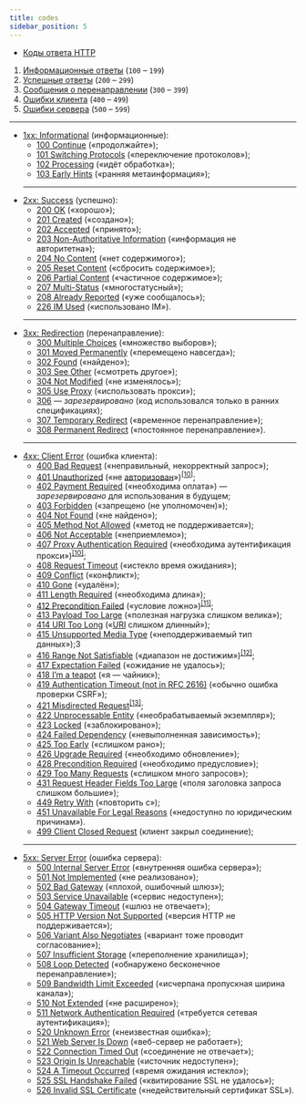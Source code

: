 ```yaml
---
title: codes
sidebar_position: 5
---
```


- [Коды ответа HTTP](https://developer.mozilla.org/ru/docs/Web/HTTP/Status)

<ol>
  <li><a href="#">Информационные ответы</a> (<code>100</code> – <code>199</code>)</li>
  <li><a href="#">Успешные ответы</a> (<code>200</code> – <code>299</code>)</li>
  <li><a href="#">Сообщения о перенаправлении</a> (<code>300</code> – <code>399</code>)</li>
  <li><a href="#">Ошибки клиента</a> (<code>400</code> – <code>499</code>)</li>
  <li><a href="#">Ошибки сервера</a> (<code>500</code> – <code>599</code>)</li>
</ol>

---

<ul><li><a href="#1xx">1xx: Informational</a> (информационные):
<ul><li><a href="#100">100 Continue</a> («продолжайте»)<sup id="cite_ref-rfc7231_3-0" class="reference"><a href="#cite_note-rfc7231-3"></a></sup>;</li>
<li><a href="#101">101 Switching Protocols</a> («переключение протоколов»)<sup id="cite_ref-rfc7231_3-1" class="reference"><a href="#cite_note-rfc7231-3"></a></sup>;</li>
<li><a href="#102">102 Processing</a> («идёт обработка»);</li>
<li><a class="mw-selflink-fragment" href="#103">103 Early Hints</a> («ранняя метаинформация»);</li></ul></li>

<hr/>

<li><a href="#2xx">2xx: Success</a> (успешно):
<ul><li><a href="#200">200 OK</a> («хорошо»)<sup id="cite_ref-rfc7231_3-2" class="reference"><a href="#cite_note-rfc7231-3"></a></sup>;</li>
<li><a href="#201">201 Created</a> («создано»)<sup id="cite_ref-rfc7231_3-3" class="reference"><a href="#cite_note-rfc7231-3"></a></sup><sup id="cite_ref-webdav_4_2_5_4-0" class="reference"><a href="#cite_note-webdav_4_2_5-4"></a></sup>;</li>
<li><a href="#202">202 Accepted</a> («принято»)<sup id="cite_ref-rfc7231_3-4" class="reference"><a href="#cite_note-rfc7231-3"></a></sup>;</li>
<li><a href="#203">203 Non-Authoritative Information</a> («информация не авторитетна»)<sup id="cite_ref-rfc7231_3-5" class="reference"><a href="#cite_note-rfc7231-3"></a></sup>;</li>
<li><a href="#204">204 No Content</a> («нет содержимого»)<sup id="cite_ref-rfc7231_3-6" class="reference"><a href="#cite_note-rfc7231-3"></a></sup>;</li>
<li><a href="#205">205 Reset Content</a> («сбросить содержимое»)<sup id="cite_ref-rfc7231_3-7" class="reference"><a href="#cite_note-rfc7231-3"></a></sup>;</li>
<li><a href="#206">206 Partial Content</a> («частичное содержимое»)<sup id="cite_ref-5" class="reference"><a href="#cite_note-5"></a></sup>;</li>
<li><a href="#207">207 Multi-Status</a> («многостатусный»)<sup id="cite_ref-webdav_10_6-0" class="reference"><a href="#cite_note-webdav_10-6"></a></sup>;</li>
<li><a href="#208">208 Already Reported</a> («уже сообщалось»)<sup id="cite_ref-7" class="reference"><a href="#cite_note-7"></a></sup>;</li>
<li><a href="#226">226 IM Used</a> («использовано IM»).</li></ul></li>

<hr/>

<li><a href="#3xx">3xx: Redirection</a> (перенаправление):
<ul><li><a href="#300">300 Multiple Choices</a> («множество выборов»)<sup id="cite_ref-rfc7231_3-8" class="reference"><a href="#cite_note-rfc7231-3"></a></sup>;</li>
<li><a href="#301">301 Moved Permanently</a> («перемещено навсегда»)<sup id="cite_ref-rfc7231_3-9" class="reference"><a href="#cite_note-rfc7231-3"></a></sup>;</li>
<li><a href="#302">302 Found</a> («найдено»)<sup id="cite_ref-rfc7231_3-10" class="reference"><a href="#cite_note-rfc7231-3"></a></sup>;</li>
<li><a href="#303">303 See Other</a> («смотреть другое»)<sup id="cite_ref-rfc7231_3-11" class="reference"><a href="#cite_note-rfc7231-3"></a></sup>;</li>
<li><a href="#304">304 Not Modified</a> («не изменялось»)<sup id="cite_ref-rfc7232_8-0" class="reference"><a href="#cite_note-rfc7232-8"></a></sup>;</li>
<li><a href="#305">305 Use Proxy</a> («использовать прокси»)<sup id="cite_ref-rfc7231_3-12" class="reference"><a href="#cite_note-rfc7231-3"></a></sup>;</li>
<li><a href="#306">306</a>&nbsp;— <i>зарезервировано</i> (код использовался только в ранних спецификациях)<sup id="cite_ref-rfc7231_3-13" class="reference"><a href="#cite_note-rfc7231-3"></a></sup>;</li>
<li><a href="#307">307 Temporary Redirect</a> («временное перенаправление»)<sup id="cite_ref-rfc7231_3-14" class="reference"><a href="#cite_note-rfc7231-3"></a></sup>;</li>
<li><a href="#308">308 Permanent Redirect</a> («постоянное перенаправление»)<sup id="cite_ref-9" class="reference"><a href="#cite_note-9"></a></sup>.</li></ul></li>

<hr/>

<li><a href="#4xx">4xx: Client Error</a> (ошибка клиента):
<ul><li><a href="#400">400 Bad Request</a> («неправильный, некорректный запрос»)<sup id="cite_ref-rfc7231_3-15" class="reference"><a href="#cite_note-rfc7231-3"></a></sup><sup id="cite_ref-webdav_4_2_5_4-1" class="reference"><a href="#cite_note-webdav_4_2_5-4"></a></sup>;</li>
<li><a href="#401">401 Unauthorized</a> («не <a href="/wiki/%D0%90%D0%B2%D1%82%D0%BE%D1%80%D0%B8%D0%B7%D0%B0%D1%86%D0%B8%D1%8F" title="Авторизация">авторизован</a>»)<sup id="cite_ref-rfc7235_10-0" class="reference"><a href="#cite_note-rfc7235-10">[10]</a></sup>;</li>
<li><a href="#402">402 Payment Required</a> («необходима оплата»)&nbsp;— <i>зарезервировано</i> для использования в будущем<sup id="cite_ref-rfc7231_3-16" class="reference"><a href="#cite_note-rfc7231-3"></a></sup>;</li>
<li><a href="/wiki/%D0%9E%D1%88%D0%B8%D0%B1%D0%BA%D0%B0_403" title="Ошибка 403">403 Forbidden</a> («запрещено (не уполномочен)»)<sup id="cite_ref-rfc7231_3-17" class="reference"><a href="#cite_note-rfc7231-3"></a></sup>;</li>
<li><a href="/wiki/%D0%9E%D1%88%D0%B8%D0%B1%D0%BA%D0%B0_404" title="Ошибка 404">404 Not Found</a> («не найдено»)<sup id="cite_ref-rfc7231_3-18" class="reference"><a href="#cite_note-rfc7231-3"></a></sup>;</li>
<li><a href="#405">405 Method Not Allowed</a> («метод не поддерживается»)<sup id="cite_ref-rfc7231_3-19" class="reference"><a href="#cite_note-rfc7231-3"></a></sup>;</li>
<li><a href="#406">406 Not Acceptable</a> («неприемлемо»)<sup id="cite_ref-rfc7231_3-20" class="reference"><a href="#cite_note-rfc7231-3"></a></sup>;</li>
<li><a href="#407">407 Proxy Authentication Required</a> («необходима аутентификация прокси»)<sup id="cite_ref-rfc7235_10-1" class="reference"><a href="#cite_note-rfc7235-10">[10]</a></sup>;</li>
<li><a href="#408">408 Request Timeout</a> («истекло время ожидания»)<sup id="cite_ref-rfc7231_3-21" class="reference"><a href="#cite_note-rfc7231-3"></a></sup>;</li>
<li><a href="#409">409 Conflict</a> («конфликт»)<sup id="cite_ref-rfc7231_3-22" class="reference"><a href="#cite_note-rfc7231-3"></a></sup><sup id="cite_ref-webdav_4_2_5_4-2" class="reference"><a href="#cite_note-webdav_4_2_5-4"></a></sup>;</li>
<li><a href="#410">410 Gone</a> («удалён»)<sup id="cite_ref-rfc7231_3-23" class="reference"><a href="#cite_note-rfc7231-3"></a></sup>;</li>
<li><a href="#411">411 Length Required</a> («необходима длина»)<sup id="cite_ref-rfc7231_3-24" class="reference"><a href="#cite_note-rfc7231-3"></a></sup>;</li>
<li><a href="#412">412 Precondition Failed</a> («условие ложно»)<sup id="cite_ref-rfc7232_8-1" class="reference"><a href="#cite_note-rfc7232-8"></a></sup><sup id="cite_ref-webdav_4_3_1_1_11-0" class="reference"><a href="#cite_note-webdav_4_3_1_1-11">[11]</a></sup>;</li>
<li><a href="#413">413 Payload Too Large</a> («полезная нагрузка слишком велика»)<sup id="cite_ref-rfc7231_3-25" class="reference"><a href="#cite_note-rfc7231-3"></a></sup>;</li>
<li><a href="#414">414 URI Too Long</a> («<a href="/wiki/URI" title="URI">URI</a> слишком длинный»)<sup id="cite_ref-rfc7231_3-26" class="reference"><a href="#cite_note-rfc7231-3"></a></sup>;</li>
<li><a href="#415">415 Unsupported Media Type</a> («неподдерживаемый тип данных»)<sup id="cite_ref-rfc7231_3-27" class="reference"><a href="#cite_note-rfc7231-3"></a></sup>;3</li>
<li><a href="#416">416 Range Not Satisfiable</a> («диапазон не достижим»)<sup id="cite_ref-12" class="reference"><a href="#cite_note-12">[12]</a></sup>;</li>
<li><a href="#417">417 Expectation Failed</a> («ожидание не удалось»)<sup id="cite_ref-rfc7231_3-28" class="reference"><a href="#cite_note-rfc7231-3"></a></sup>;</li>
<li><a href="#418">418 I’m a teapot</a> («я&nbsp;— чайник»);</li>
<li><a href="#419">419 Authentication Timeout (not in RFC 2616)</a> («обычно ошибка проверки CSRF»);</li>
<li><a href="#421">421 Misdirected Request</a><sup id="cite_ref-13" class="reference"><a href="#cite_note-13">[13]</a></sup>;</li>
<li><a href="#422">422 Unprocessable Entity</a> («необрабатываемый экземпляр»);</li>
<li><a href="#423">423 Locked</a> («заблокировано»);</li>
<li><a href="#424">424 Failed Dependency</a> («невыполненная зависимость»);</li>
<li><a class="mw-selflink-fragment" href="#425">425 Too Early</a> («слишком рано»);</li>
<li><a href="#426">426 Upgrade Required</a> («необходимо обновление»)<sup id="cite_ref-rfc7231_3-29" class="reference"><a href="#cite_note-rfc7231-3"></a></sup>;</li>
<li><a href="#428">428 Precondition Required</a> («необходимо предусловие»)<sup id="cite_ref-rfc6585_14-0" class="reference"><a href="#cite_note-rfc6585-14"></a></sup>;</li>
<li><a href="#429">429 Too Many Requests</a> («слишком много запросов»)<sup id="cite_ref-rfc6585_14-1" class="reference"><a href="#cite_note-rfc6585-14"></a></sup>;</li>
<li><a href="#431">431 Request Header Fields Too Large</a> («поля заголовка запроса слишком большие»)<sup id="cite_ref-rfc6585_14-2" class="reference"><a href="#cite_note-rfc6585-14"></a></sup>;</li>
<li><a href="#449">449 Retry With</a> («повторить с»)<sup id="cite_ref-MSDN_WEBDAV_2_2_6_1-1" class="reference"><a href="#cite_note-MSDN_WEBDAV_2_2_6-1"></a></sup>;</li>
<li><a href="/wiki/HTTP_451" title="HTTP 451">451 Unavailable For Legal Reasons</a> («недоступно по юридическим причинам»)<sup id="cite_ref-rfc7725_15-0" class="reference"><a href="#cite_note-rfc7725-15"></a></sup>.</li>
<li><a href="#499">499 Client Closed Request</a> (клиент закрыл соединение);</li></ul></li>

<hr/>

<li><a href="#5xx">5xx: Server Error</a> (ошибка сервера):
<ul><li><a href="#500">500 Internal Server Error</a> («внутренняя ошибка сервера»)<sup id="cite_ref-rfc7231_3-30" class="reference"><a href="#cite_note-rfc7231-3"></a></sup>;</li>
<li><a href="#501">501 Not Implemented</a> («не реализовано»)<sup id="cite_ref-rfc7231_3-31" class="reference"><a href="#cite_note-rfc7231-3"></a></sup>;</li>
<li><a href="#502">502 Bad Gateway</a> («плохой, ошибочный шлюз»)<sup id="cite_ref-rfc7231_3-32" class="reference"><a href="#cite_note-rfc7231-3"></a></sup>;</li>
<li><a href="#503">503 Service Unavailable</a> («сервис недоступен»)<sup id="cite_ref-rfc7231_3-33" class="reference"><a href="#cite_note-rfc7231-3"></a></sup>;</li>
<li><a href="#504">504 Gateway Timeout</a> («шлюз не отвечает»)<sup id="cite_ref-rfc7231_3-34" class="reference"><a href="#cite_note-rfc7231-3"></a></sup>;</li>
<li><a href="#505">505 HTTP Version Not Supported</a> («версия HTTP не поддерживается»)<sup id="cite_ref-rfc7231_3-35" class="reference"><a href="#cite_note-rfc7231-3"></a></sup>;</li>
<li><a href="#506">506 Variant Also Negotiates</a> («вариант тоже проводит согласование»)<sup id="cite_ref-rfc2295_8_1_16-0" class="reference"><a href="#cite_note-rfc2295_8_1-16"></a></sup>;</li>
<li><a href="#507">507 Insufficient Storage</a> («переполнение хранилища»);</li>
<li><a href="#508">508 Loop Detected</a> («обнаружено бесконечное перенаправление»)<sup id="cite_ref-webdav_7_1_17-0" class="reference"><a href="#cite_note-webdav_7_1-17"></a></sup>;</li>
<li><a href="#509">509 Bandwidth Limit Exceeded</a> («исчерпана пропускная ширина канала»);</li>
<li><a href="#510">510 Not Extended</a> («не расширено»);</li>
<li><a href="#511">511 Network Authentication Required</a> («требуется сетевая аутентификация»)<sup id="cite_ref-rfc6585_14-3" class="reference"><a href="#cite_note-rfc6585-14"></a></sup>;</li>
<li><a href="#520">520 Unknown Error</a> («неизвестная ошибка»)<sup id="cite_ref-CloudFlare_Error_Pages_18-0" class="reference"><a href="#cite_note-CloudFlare_Error_Pages-18"></a></sup>;</li>
<li><a href="#521">521 Web Server Is Down</a> («веб-сервер не работает»)<sup id="cite_ref-CloudFlare_Error_Pages_18-1" class="reference"><a href="#cite_note-CloudFlare_Error_Pages-18"></a></sup>;</li>
<li><a href="#522">522 Connection Timed Out</a> («соединение не отвечает»)<sup id="cite_ref-CloudFlare_Error_Pages_18-2" class="reference"><a href="#cite_note-CloudFlare_Error_Pages-18"></a></sup>;</li>
<li><a href="#523">523 Origin Is Unreachable</a> («источник недоступен»)<sup id="cite_ref-CloudFlare_Error_Pages_18-3" class="reference"><a href="#cite_note-CloudFlare_Error_Pages-18"></a></sup>;</li>
<li><a href="#524">524 A Timeout Occurred</a> («время ожидания истекло»)<sup id="cite_ref-CloudFlare_Error_Pages_18-4" class="reference"><a href="#cite_note-CloudFlare_Error_Pages-18"></a></sup>;</li>
<li><a href="#525">525 SSL Handshake Failed</a> («квитирование SSL не удалось»)<sup id="cite_ref-CloudFlare_Error_Pages_18-5" class="reference"><a href="#cite_note-CloudFlare_Error_Pages-18"></a></sup>;</li>
<li><a href="#526">526 Invalid SSL Certificate</a> («недействительный сертификат SSL»)<sup id="cite_ref-CloudFlare_Error_Pages_18-6" class="reference"><a href="#cite_note-CloudFlare_Error_Pages-18"></a></sup>.</li></ul></li></ul>
